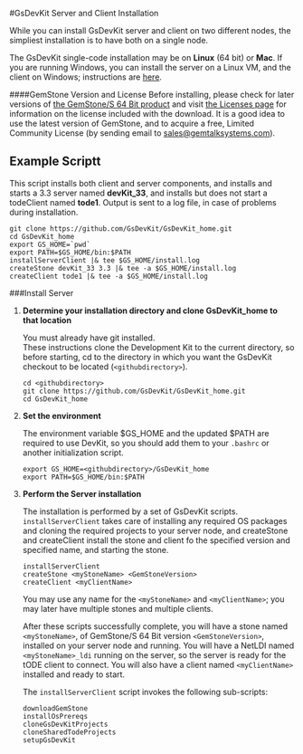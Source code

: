 #GsDevKit Server and Client Installation

While you can install GsDevKit server and client on two different nodes, the simpliest installation is to have both on a single node.  

The GsDevKit single-code installation  may be on **Linux** (64 bit) or **Mac**. If you are running Windows, you can install the server on a Linux VM, and the client on Windows; instructions are [here][4].

####GemStone Version and License
Before installing, please check for later versions of [the GemStone/S 64 Bit product][2] and visit [the Licenses page][3] for information on the license included with the download. It is a good idea to use the latest version of GemStone, and to acquire a free, Limited Community License (by sending email to sales@gemtalksystems.com). 

## Example Scriptt

This script installs both client and server components, and installs and starts a 3.3 server named **devKit_33**, and installs but does not start a todeClient named **tode1**.  Output is sent to a log file, in case of problems during installation. 

```
git clone https://github.com/GsDevKit/GsDevKit_home.git
cd GsDevKit_home
export GS_HOME=`pwd`
export PATH=$GS_HOME/bin:$PATH
installServerClient |& tee $GS_HOME/install.log
createStone devKit_33 3.3 |& tee -a $GS_HOME/install.log
createClient tode1 |& tee -a $GS_HOME/install.log
```

###Install Server

1. **Determine your installation directory and clone GsDevKit_home to that location**

   You must already have git installed.  
   These instructions clone the Development Kit to the current directory, so before starting, cd to the directory in which you want the GsDevKit checkout to be located (`<githubdirectory>`).

   ```
   cd <githubdirectory>            
   git clone https://github.com/GsDevKit/GsDevKit_home.git
   cd GsDevKit_home
   ```

3. **Set the environment**

   The environment variable $GS_HOME and the updated $PATH are required to use DevKit, so you should add them to your `.bashrc` or another initialization script.
   ```
   export GS_HOME=<githubdirectory>/GsDevKit_home
   export PATH=$GS_HOME/bin:$PATH
   ```

4. **Perform the Server installation**
   
    The installation is performed by a set of GsDevKit scripts.  `installServerClient` takes care of installing any required OS packages and cloning the required projects to your server node, and createStone and createClient install the stone and client fo the specified version and specified name, and starting the stone. 

   ```
   installServerClient
   createStone <myStoneName> <GemStoneVersion>
   createClient <myClientName>
   ```
   You may use any name for the `<myStoneName>` and `<myClientName>`; you may later have multiple stones and multiple clients.
   
      After these scripts successfully complete, you will have a stone named `<myStoneName>`, of GemStone/S 64 Bit version `<GemStoneVersion>`, installed on your server node and running.  You will have a NetLDI named `<myStoneName>_ldi` running on the server, so the server is ready for the tODE client to connect.  You will also have a client named `<myClientName>` installed and ready to start. 

   The ```installServerClient``` script invokes the following sub-scripts:
   ```
   downloadGemStone
   installOsPrereqs
   cloneGsDevKitProjects 
   cloneSharedTodeProjects
   setupGsDevKit 
   ```




[2]: https://gemtalksystems.com/products/gs64/
[3]: https://gemtalksystems.com/licensing/

[4]: ./README.md#installation-on-separate-server-and-client
